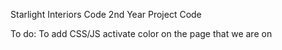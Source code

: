 Starlight Interiors Code
2nd Year Project Code


To do:
To add CSS/JS activate color on the page that we are on
